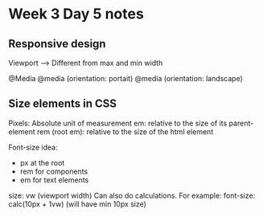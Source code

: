 # Week 3 Day 5 notes

## Responsive design

Viewport
--> Different from max and min width

@Media
@media (orientation: portait)
@media (orientation: landscape)

## Size elements in CSS

Pixels: Absolute unit of measurement
em: relative to the size of its parent-element
rem (root em): relative to the size of the html element

Font-size idea:
* px at the root
* rem for components
* em for text elements

size: vw (viewport width)
Can also do calculations. For example:
font-size: calc(10px + 1vw) (will have min 10px size)